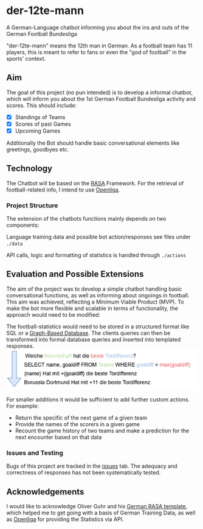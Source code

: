 # der-12te-mann
A German-Language chatbot informing you about the ins and outs of the German Football Bundesliga

"der-12te-mann" means the 12th man in German. As a football team has 11 players, this is meant to refer to fans or even the "god of football" in the sports' context.

## Aim
The goal of this project (no pun intended) is to develop a informal chatbot, which will inform you about the 1st German Football Bundesliga activity and scores.
This should include:
- [x] Standings of Teams 
- [x] Scores of past Games 
- [x] Upcoming Games

Additionally the Bot should handle basic conversational elements like greetings, goodbyes etc.

## Technology

The Chatbot will be based on the [RASA](https://rasa.com/docs/) Framework.
For the retrieval of football-related info, I intend to use [Openliga](https://www.openligadb.de/).

### Project Structure
The extension of the chatbots functions mainly depends on two components:

Language training data and possible bot action/responses see files under `./data`

API calls, logic and formatting of statistics is handled through `./actions`

## Evaluation and Possible Extensions
The aim of the project was to develop a simple chatbot handling basic conversational functions, as well as informing 
about ongoings in football. This aim was achieved, reflecting a Minimum Viable Product (MVP). To make the bot more 
flexible and scalable in terms of functionality, the approach would need to be modified:

The football-statistics would need to be stored in a structured format like SQL or a 
[Graph-Based Database](https://towardsdatascience.com/what-is-a-graph-database-249cd7fdf24d).
The clients queries can then be transformed into formal database queries and inserted into templated responses.
![](img/flexible_query_example.PNG)

For smaller additions it would be sufficient to add further custom actions. For example:
- Return the specific of the next game of a given team
- Provide the names of the scorers in a given game
- Recount the game history of two teams and make a prediction for the next encounter based on that data 

### Issues and Testing
Bugs of this project are tracked in the [issues](https://github.com/Herr-Whit/der-12te-mann/issues) tab. The adequacy 
and correctness of responses has not been systematically tested.

## Acknowledgements
I would like to acknowledge Oliver Guhr and his [German RASA template](https://github.com/oliverguhr/german-rasa-bot), 
which helped me to get going with a basis of German Training Data, as well as [Openliga](https://www.openligadb.de/) for 
providing the Statistics via API. 